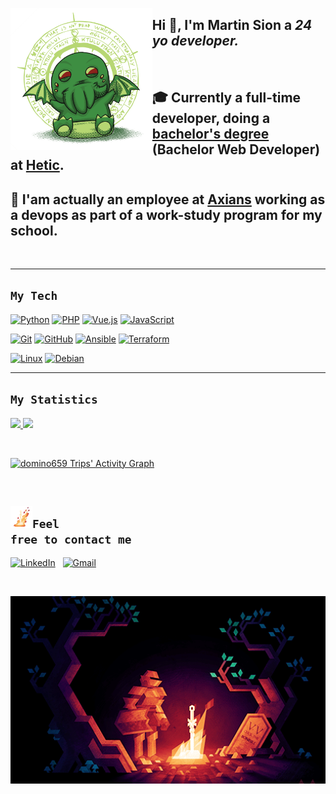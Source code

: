 <a href="https://github.com/domino659/"><img width=45% width=300 align=left src="https://github.com/domino659/domino659/blob/main/File/cthulhu.png"></a>
## Hi 👋, I'm **Martin Sion** a *24 yo developer.*

<br>

## 🎓 Currently a **full-time developer**, doing a [bachelor's degree][HeticBachelor-link] (Bachelor Web Developer) at **[Hetic][Hetic-link]**. 

## 💼 I'am actually an employee at **[Axians][Axians-link]** working as a **devops** as part of a work-study program for my school.


<img width=100% height=1 align=middle src="">

---

## <code>My Tech</code>

[![Python][Python-shield]](https://github.com/domino659)
[![PHP][PHP-shield]](https://github.com/domino659)
[![Vue.js][Vue.js-shield]](https://github.com/domino659)
[![JavaScript][JavaScript-shield]](https://github.com/domino659)
<!-- [![GoLand][GoLand-shield]](https://github.com/domino659)
[![C][C-shield]](https://github.com/domino659)
[![Ruby][Ruby-shield]](https://github.com/domino659) -->

[![Git][Git-shield]](https://github.com/domino659)
[![GitHub][GitHub-shield]](https://github.com/domino659)
[![Ansible][Ansible-shield]](https://github.com/domino659)
[![Terraform][Terraform-shield]](https://github.com/domino659)

[![Linux][Linux-shield]](https://github.com/domino659)
[![Debian][Debian-shield]](https://github.com/domino659)

---

## <code>My Statistics</code>

<p align="left">
  <a href="https://github.com/domino659/">
    <img width="49.5%" src="https://github-readme-stats.vercel.app/api?username=domino659&show_icons=true&theme=gruvbox&hide_border=true" />
    <img width="49.5%" src="https://github-readme-streak-stats.herokuapp.com/?user=domino659&theme=gruvbox&hide_border=true" />
  </a>
</p>
   
<br>

[![domino659 Trips' Activity Graph][Activity-Graph]](https://github.com/domino659)

<br>

## <a href="https://github.com/domino659"><img height=35 src="https://github.com/domino659/domino659/blob/main/File/vaati_sword.png"></a><code>Feel free to contact me</code>

[![LinkedIn][linkedin-shield]][linkedin-url]
&nbsp;
[![Gmail][gmail-shield]][gmail-url]

<br>

<a href="https://github.com/domino659"><img width=100% src="https://github.com/domino659/domino659/blob/main/File/vaati.gif"></a>

<!-- MARKDOWN LINKS & IMAGES -->
<!-- Link -->
[HeticBachelor-link]: http://www.hetic.net/formations/bachelor-web
[Hetic-link]: http://www.hetic.net
[Axians-link]: http://www.axians.fr

[Activity-Graph]: https://activity-graph.herokuapp.com/graph?username=domino659&custom_title=Contribution%20Graph&theme=gruvbox&bg_color=282828&hide_border=true&line=d1a01f&point=c58545

<!-- Shield -->
<!-- Language -->
[Python-shield]: https://img.shields.io/badge/python-3670A0?style=for-the-badge&logo=python&logoColor=ffdd54
[PHP-shield]: https://img.shields.io/badge/php-%23777BB4.svg?style=for-the-badge&logo=php&logoColor=white
[Vue.js-shield]: https://img.shields.io/badge/vuejs-%2335495e.svg?style=for-the-badge&logo=vuedotjs&logoColor=%234FC08D
[JavaScript-shield]: https://img.shields.io/badge/javascript-%23323330.svg?style=for-the-badge&logo=javascript&logoColor=%23F7DF1E
[C-shield]: https://img.shields.io/badge/c-%2300599C.svg?style=for-the-badge&logo=c&logoColor=white
[GoLand-shield]: https://img.shields.io/badge/GoLand-0f0f0f?&style=for-the-badge&logo=goland&logoColor=white
[Ruby-shield]: https://img.shields.io/badge/ruby-%23CC342D.svg?style=for-the-badge&logo=ruby&logoColor=white

<!-- CI/CD -->
[Git-shield]: https://img.shields.io/badge/git-%23F05033.svg?style=for-the-badge&logo=git&logoColor=white
[GitHub-shield]: https://img.shields.io/badge/github-%23121011.svg?style=for-the-badge&logo=github&logoColor=white
[Ansible-shield]: https://img.shields.io/badge/ansible-%231A1918.svg?style=for-the-badge&logo=ansible&logoColor=white
[Terraform-shield]: https://img.shields.io/badge/terraform-%235835CC.svg?style=for-the-badge&logo=terraform&logoColor=white

<!-- OS -->
[Linux-shield]: https://img.shields.io/badge/Linux-FCC624?style=for-the-badge&logo=linux&logoColor=black
[Debian-shield]: https://img.shields.io/badge/Debian-D70A53?style=for-the-badge&logo=debian&logoColor=white

<!-- Media -->
[linkedin-shield]: https://img.shields.io/badge/linkedin-%230077B5.svg?style=for-the-badge&logo=linkedin&logoColor=white
[linkedin-url]: https://linkedin.com/in/martin-sion
[gmail-shield]: https://img.shields.io/badge/Gmail-D14836?style=for-the-badge&logo=gmail&logoColor=white
[gmail-url]: mailto:martin@sionfamily.com

<!-- Source -->
<!-- https://github.com/Ileriayo/markdown-badges -->
